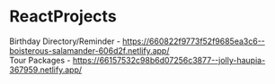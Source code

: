 # ReactProjects
Birthday Directory/Reminder - https://660822f9773f52f9685ea3c6--boisterous-salamander-606d2f.netlify.app/  
Tour Packages - https://66157532c98b6d07256c3877--jolly-haupia-367959.netlify.app/
